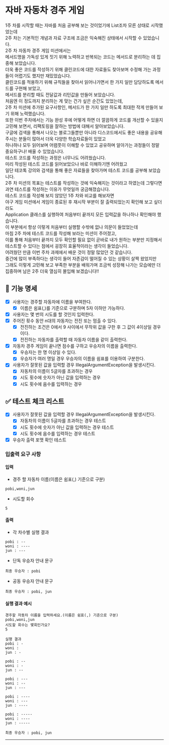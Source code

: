 # 자바 자동차 경주 게임
1주 차를 시작할 때는 자바를 처음 공부해 보는 것이었기에 List<integer>조차 모른 상태로 시작했었는데   
2주 차는 기본적인 개념과 자료 구조에 조금은 익숙해진 상태에서 시작할 수 있었습니다.   
2주 차 자동차 경주 게임 미션에서는   
메서드명을 가독성 있게 짓기 위해 노력하고 반복되는 코드는 메서드로 분리하는 데 집중해 보았습니다.   
더욱 좋은 코드를 작성하기 위해 클린코드에 대한 자료들도 찾아보며 수정해 가는 과정들이 어렵기도 했지만 재밌었습니다.   
클린코드를 적용하기 위해 규칙들을 찾아서 읽어나가면서 한 가지 일만 담당하도록 메서드를 구현해 보았고,   
메서드를 분리할 때도 전달값과 리턴값을 만들어 보았습니다.   
처음엔 이 정도까지 분리하는 게 맞는 건가 싶은 순간도 있었는데,   
2주 차 미션에 추가된 요구사항인, 메서드가 한 가지 일만 하도록 최대한 작게 만들어 보기 위해 노력했습니다.   
또한 이번 주차에서는 기능 완성 후에 어떻게 하면 더 깔끔하게 코드를 개선할 수 있을지 고민해 보면서, 리팩토링을 잘하는 방법에 대해서 알아보았습니다.   
구글에 검색을 통해서 나오는 블로그들뿐만 아니라 디스코드에서도 좋은 내용을 공유해 주시는 분들이 많아서 더욱 다양한 학습자료들이 있었고   
하나하나 모두 읽어보며 어렴풋이 이해할 수 있었고 공유하며 알아가는 과정들이 정말 중요하구나! 배울 수 있었습니다.   
테스트 코드를 작성하는 과정은 너무나도 어려웠습니다.   
미리 작성된 테스트 코드를 읽어보았으나 바로 이해하기엔 어려웠고   
일단 테코톡 강의와 검색을 통해 좋은 자료들을 찾아가며 테스트 코드를 공부해 보았습니다.   
2주 차 미션의 목표는 테스트를 작성하는 것에 익숙해지는 것이라고 하였는데 그렇다면 과연 테스트를 작성하는 이유가 무엇일까 궁금해졌습니다.   
테스트 코드를 작성해 보지 않았던 1주 차와 비교를 해보자면   
야구 게임 미션에서 게임이 종료된 후 재시작 부분이 잘 출력되었는지 확인해 보고 싶더라도   
Application 클래스를 실행하여 처음부터 끝까지 모든 입력값을 하나하나 확인해야 했습니다.   
이 부분에서 항상 이렇게 처음부터 실행할 수밖에 없나 의문이 들었었는데   
마침 2주 차에 테스트 코드를 작성해 보라는 미션이 주어졌고,   
이를 통해 처음부터 끝까지 모두 확인할 필요 없이 곧바로 내가 원하는 부분만 지정해서 테스트할 수 있다는 점에서 굉장히 효율적이라는 생각이 들었습니다.   
어려웠던 만큼 이번 주차 과제에서 배운 것이 정말 많았던 것 같습니다.   
중간에 많이 부족하다는 생각이 들어 자존감이 떨어질 수 있는 상황이 살짝 왔었지만   
그래도 이렇게 고민해 보고 부족한 부분을 배워가며 조금씩 성장해 나가는 모습에만 더 집중하며 남은 2주 더욱 열심히 몰입해 보겠습니다!!   

## 🚙 기능 명세
- [x] 사용자는 경주할 자동차에 이름을 부여한다.
  - [x] 이름은 쉼표(,)를 기준으로 구분하며 5자 이하만 가능하다.
- [x] 사용자는 몇 번의 시도를 할 것인지 입력한다.
- [x] 주어진 횟수 동안 n대의 자동차는 전진 또는 멈출 수 있다.
  - [x] 전진하는 조건은 0에서 9 사이에서 무작위 값을 구한 후 그 값이 4이상일 경우이다.
  - [x] 전진하는 자동차를 출력할 때 자동차 이름을 같이 출력한다.
- [x] 자동차 경주 게임이 끝나면 점수를 구하고 우승자의 이름을 출력한다.
  - [x] 우승자는 한 명 이상일 수 있다.
  - [x] 우승자가 여러 명일 경우 우승자의 이름을 쉼표를 이용하여 구분한다.
- [x] 사용자가 잘못된 값을 입력할 경우 IllegalArgumentException을 발생시킨다.
  - [x] 자동차의 이름이 5글자를 초과하는 경우
  - [x] 시도 횟수에 숫자가 아닌 값을 입력하는 경우
  - [x] 시도 횟수에 음수를 입력하는 경우

## ✅ 테스트 체크 리스트
- [x] 사용자가 잘못된 값을 입력할 경우 IllegalArgumentException을 발생시킨다.
  - [x] 자동차의 이름이 5글자를 초과하는 경우 테스트
  - [x] 시도 횟수에 숫자가 아닌 값을 입력하는 경우 테스트
  - [x] 시도 횟수에 음수를 입력하는 경우 테스트
-[x] 우승자 출력 포맷 확인 테스트

### 입출력 요구 사항

#### 입력

- 경주 할 자동차 이름(이름은 쉼표(,) 기준으로 구분)

```
pobi,woni,jun
```

- 시도할 회수

```
5
```

#### 출력

- 각 차수별 실행 결과

```
pobi : --
woni : ----
jun : ---
```

- 단독 우승자 안내 문구

```
최종 우승자 : pobi
```

- 공동 우승자 안내 문구

```
최종 우승자 : pobi, jun
```

#### 실행 결과 예시

```
경주할 자동차 이름을 입력하세요.(이름은 쉼표(,) 기준으로 구분)
pobi,woni,jun
시도할 회수는 몇회인가요?
5

실행 결과
pobi : -
woni : 
jun : -

pobi : --
woni : -
jun : --

pobi : ---
woni : --
jun : ---

pobi : ----
woni : ---
jun : ----

pobi : -----
woni : ----
jun : -----

최종 우승자 : pobi, jun
```

---
